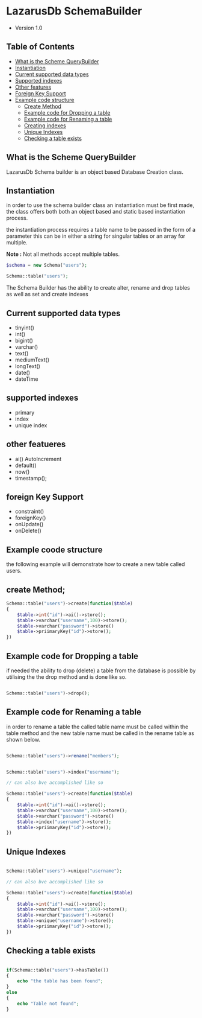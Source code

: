 # LazarusDb SchemaBuilder
* Version 1.0


## Table of Contents

- [What is the Scheme QueryBuilder](#what-is-the-scheme-querybuilder)
- [Instantiation](#instantiation)
- [Current supported data types](#current-supported-data-types)
- [Supported indexes](#supported-indexes)
- [Other features](#other-features)
- [Foreign Key Support](#foreign-key-support)
- [Example code structure](#example-code-structure)
    - [Create Method](#create-method)
    - [Example code for Dropping a table](#example-code-for-dropping-a-table)
    - [Example code for Renaming a table](#example-code-for-renaming-a-table)
    - [Creating indexes](#creating-indexes)
    - [Unique Indexes](#unique-indexes)
    - [Checking a table exists](#checking-a-table-exists)



## What is the Scheme QueryBuilder

LazarusDb Schema builder is an object based Database Creation class.

## Instantiation
in order to use the schema builder class an instantiation must be first made, the class offers both both an object based and static based instantiation process.

the instantiation process requires a table name to be passed in the form of a parameter this can be in either a string for singular tables or an array for multiple.

**Note :** Not all methods accept multiple tables.

```php
$schema = new Schema("users");
```

```php
Schema::table("users");
```

The Schema Builder has the ability to create alter, rename and drop tables as well as set and create indexes


## Current supported data types

* tinyint()
* int()
* bigint()
* varchar()
* text()
* mediumText()
* longText()
* date()
* dateTime


## supported indexes

* primary
* index
* unique index

## other featueres

* ai() AutoIncrement
* default()
* now()
* timestamp();

## foreign Key Support
 
 * constraint()
 * foreignKey()
 * onUpdate()
 * onDelete()

## Example coode structure 

the following example will demonstrate how to create a new table called users.

## create Method;

```php
Schema::table("users")->create(function($table)
{
    $table->int("id")->ai()->store();
    $table->varchar("username",100)->store();
    $table->varchar("password")->store()
    $table->priimaryKey("id")->store();
})
```

## Example code for Dropping a table

if needed  the ability to drop (delete) a table from the database is possible by utilising the  the  drop method and is done like so.

```php

Schema::table("users")->drop();

```

## Example code for Renaming a table

in order to rename a table the called table name must be called within the table method and the new table name must be called in the  rename table as shown below.

```php

Schema::table("users")->rename("members");

```


```php

Schema::table("users")->index("username");

// can also bve accomplished like so

Schema::table("users")->create(function($table)
{
    $table->int("id")->ai()->store();
    $table->varchar("username",100)->store();
    $table->varchar("password")->store()
    $table->index("username")->store();
    $table->priimaryKey("id")->store();
})
```

## Unique Indexes


```php

Schema::table("users")->unique("username");

// can also bve accomplished like so

Schema::table("users")->create(function($table)
{
    $table->int("id")->ai()->store();
    $table->varchar("username",100)->store();
    $table->varchar("password")->store()
    $table->unique("username")->store();
    $table->priimaryKey("id")->store();
})

```

## Checking a table exists

```php

if(Schema::table("users")->hasTable())
{
    echo "the table has been found";
}
else
{
    echo "Table not found";
}

```